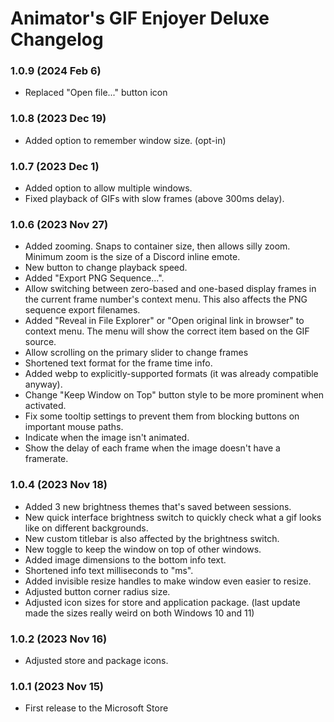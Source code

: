 Animator's GIF Enjoyer Deluxe Changelog
===

### 1.0.9 (2024 Feb 6)
- Replaced "Open file..." button icon

### 1.0.8 (2023 Dec 19)
- Added option to remember window size. (opt-in) 

### 1.0.7 (2023 Dec 1)
- Added option to allow multiple windows.
- Fixed playback of GIFs with slow frames (above 300ms delay).

### 1.0.6 (2023 Nov 27)
- Added zooming. Snaps to container size, then allows silly zoom. Minimum zoom is the size of a Discord inline emote.
- New button to change playback speed.
- Added "Export PNG Sequence...".
- Allow switching between zero-based and one-based display frames in the current frame number's context menu. This also affects the PNG sequence export filenames.
- Added "Reveal in File Explorer" or "Open original link in browser" to context menu. The menu will show the correct item based on the GIF source.
- Allow scrolling on the primary slider to change frames
- Shortened text format for the frame time info.
- Added webp to explicitly-supported formats (it was already compatible anyway).
- Change "Keep Window on Top" button style to be more prominent when activated.
- Fix some tooltip settings to prevent them from blocking buttons on important mouse paths.
- Indicate when the image isn't animated.
- Show the delay of each frame when the image doesn't have a framerate.


### 1.0.4 (2023 Nov 18)
- Added 3 new brightness themes that's saved between sessions.
- New quick interface brightness switch to quickly check what a gif looks like on different backgrounds.
- New custom titlebar is also affected by the brightness switch.
- New toggle to keep the window on top of other windows.
- Added image dimensions to the bottom info text.
- Shortened info text milliseconds to "ms".
- Added invisible resize handles to make window even easier to resize.
- Adjusted button corner radius size.
- Adjusted icon sizes for store and application package. (last update made the sizes really weird on both Windows 10 and 11)

### 1.0.2 (2023 Nov 16)  
- Adjusted store and package icons.

### 1.0.1 (2023 Nov 15)
- First release to the Microsoft Store
